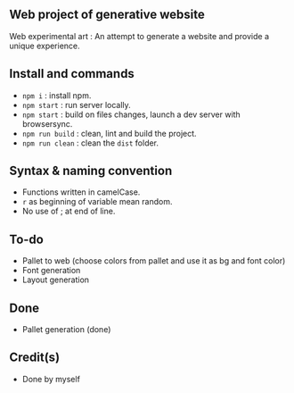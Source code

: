 
## Web project of generative website
Web experimental art :
An attempt to generate a website and provide a unique experience.

## Install and commands
- `npm i` : install npm.
- `npm start` : run server locally.
- `npm start` : build on files changes, launch a dev server with browsersync.
- `npm run build` : clean, lint and build the project.
- `npm run clean` : clean the `dist` folder.


## Syntax & naming convention
- Functions written in camelCase.
- `r` as beginning of variable mean random.
- No use of ; at end of line.
## To-do
- Pallet to web (choose colors from pallet and use it as bg and font color)
- Font generation
- Layout generation 


## Done
- Pallet generation (done)

## Credit(s)
- Done by myself 